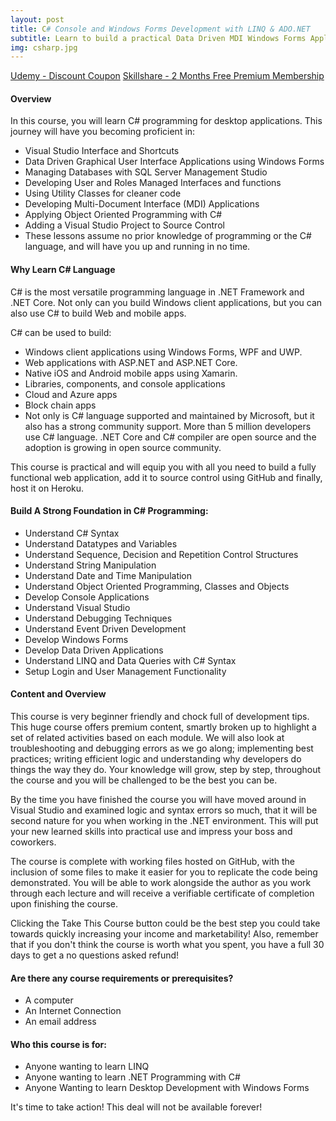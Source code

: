 ```yaml
---
layout: post
title: C# Console and Windows Forms Development with LINQ & ADO.NET
subtitle: Learn to build a practical Data Driven MDI Windows Forms Application using C#, LINQ and SQL Server Express.
img: csharp.jpg
---
```


<div class="text-center jumbotron">
    <a href="https://bit.ly/c-sharp-complete" target="_blank" class="btn std-btn btn-xlg btn-common btn-block">Udemy - Discount Coupon</a>
    <a href="https://skl.sh/2xBZHWQ" target="_blank" class="btn std-btn btn-xlg btn-common btn-block">Skillshare - 2 Months Free Premium Membership</a>
</div>

#### Overview
In this course, you will learn C# programming for desktop applications. This journey will have you becoming proficient in:
<ul class="list-style check-list pl-0">
    <li>
    <i class="fa fa-check light-green" aria-hidden="true"></i> Visual Studio Interface and Shortcuts
    </li>
    <li>
    <i class="fa fa-check light-green" aria-hidden="true"></i> Data Driven Graphical User Interface Applications using Windows Forms 
    </li>
    <li>
    <i class="fa fa-check light-green" aria-hidden="true"></i> Managing Databases with SQL Server Management Studio
    </li>
    <li>
    <i class="fa fa-check light-green" aria-hidden="true"></i> Developing User and Roles Managed Interfaces and functions
    </li>
    <li>
    <i class="fa fa-check light-green" aria-hidden="true"></i> Using Utility Classes for cleaner code
    </li>
    <li>
    <i class="fa fa-check light-green" aria-hidden="true"></i> Developing Multi-Document Interface (MDI) Applications
    </li>
    <li>
    <i class="fa fa-check light-green" aria-hidden="true"></i> Applying Object Oriented Programming with C#
    </li>
    <li>
    <i class="fa fa-check light-green" aria-hidden="true"></i> Adding a Visual Studio Project to Source Control
    </li>
    <li>
    <i class="fa fa-check light-green" aria-hidden="true"></i> These lessons assume no prior knowledge of programming or the C# language, and will have you up and running in no time.
    </li>
</ul>

#### Why Learn C# Language
C# is the most versatile programming language in .NET Framework and .NET Core. Not only can you build Windows client applications, but you can also use C# to build Web and mobile apps.

C# can be used to build:

<ul class="list-style check-list pl-0">
    <li>
    <i class="fa fa-check light-green" aria-hidden="true"></i> Windows client applications using Windows Forms, WPF and UWP.
    </li>
    <li>
    <i class="fa fa-check light-green" aria-hidden="true"></i> Web applications with ASP.NET and ASP.NET Core.
    </li>
    <li>
    <i class="fa fa-check light-green" aria-hidden="true"></i> Native iOS and Android mobile apps using Xamarin.
    </li>
    <li>
    <i class="fa fa-check light-green" aria-hidden="true"></i> Libraries, components, and console applications
    </li>
    <li>
    <i class="fa fa-check light-green" aria-hidden="true"></i> Cloud and Azure apps
    </li>
    <li>
    <i class="fa fa-check light-green" aria-hidden="true"></i> Block chain apps
    </li>
    <li>
    <i class="fa fa-check light-green" aria-hidden="true"></i> Not only is C# language supported and maintained by Microsoft, but it also has a strong community support. More than 5 million developers use C# language. .NET Core and C# compiler are open source and the adoption is growing in open source community.
    </li>
</ul>

This course is practical and will equip you with all you need to build a fully functional web application, add it to source control using GitHub and finally, host it on Heroku. 

#### Build A Strong Foundation in C# Programming:
<ul class="list-style check-list pl-0">
    <li><i class="fa fa-check light-green" aria-hidden="true"></i> Understand C# Syntax</li>
    <li><i class="fa fa-check light-green" aria-hidden="true"></i> Understand Datatypes and Variables</li>
    <li><i class="fa fa-check light-green" aria-hidden="true"></i> Understand Sequence, Decision and Repetition Control Structures</li>
    <li><i class="fa fa-check light-green" aria-hidden="true"></i> Understand String Manipulation</li>
    <li><i class="fa fa-check light-green" aria-hidden="true"></i> Understand Date and Time Manipulation</li>
    <li><i class="fa fa-check light-green" aria-hidden="true"></i> Understand Object Oriented Programming, Classes and Objects</li>
    <li><i class="fa fa-check light-green" aria-hidden="true"></i> Develop Console Applications</li>
    <li><i class="fa fa-check light-green" aria-hidden="true"></i> Understand Visual Studio</li>
    <li><i class="fa fa-check light-green" aria-hidden="true"></i> Understand Debugging Techniques</li>
    <li><i class="fa fa-check light-green" aria-hidden="true"></i> Understand Event Driven Development</li>
    <li><i class="fa fa-check light-green" aria-hidden="true"></i> Develop Windows Forms</li>
    <li><i class="fa fa-check light-green" aria-hidden="true"></i> Develop Data Driven Applications</li>
    <li><i class="fa fa-check light-green" aria-hidden="true"></i> Understand LINQ and Data Queries with C# Syntax</li>
    <li><i class="fa fa-check light-green" aria-hidden="true"></i> Setup Login and User Management Functionality</li>
</ul>

#### Content and Overview
This course is very beginner friendly and chock full of development tips. This huge course offers premium content, smartly broken up to highlight a set of related activities based on each module. We will also look at troubleshooting and debugging errors as we go along; implementing best practices; writing efficient logic and understanding why developers do things the way they do. Your knowledge will grow, step by step, throughout the course and you will be challenged to be the best you can be.

By the time you have finished the course you will have moved around in Visual Studio and examined logic and syntax errors so much, that it will be second nature for you when working in the .NET environment. This will put your new learned skills into practical use and impress your boss and coworkers.

The course is complete with working files hosted on GitHub, with the inclusion of some files to make it easier for you to replicate the code being demonstrated. You will be able to work alongside the author as you work through each lecture and will receive a verifiable certificate of completion upon finishing the course.

Clicking the Take This Course button could be the best step you could take towards quickly increasing your income and marketability! Also, remember that if you don't think the course is worth what you spent, you have a full 30 days to get a no questions asked refund!


#### Are there any course requirements or prerequisites?
<ul class="list-style check-list pl-0">
    <li>
    <i class="fa fa-check light-green" aria-hidden="true"></i>  A computer
    </li>
    <li>
    <i class="fa fa-check light-green" aria-hidden="true"></i> An Internet Connection     </li>
    <li>
    <i class="fa fa-check light-green" aria-hidden="true"></i> An email address   </li>
</ul>

#### Who this course is for:
<ul class="list-style check-list pl-0">
    <li>
    <i class="fa fa-check light-green" aria-hidden="true"></i>  Anyone wanting to learn LINQ </li>
    <li>
    <i class="fa fa-check light-green" aria-hidden="true"></i> Anyone wanting to learn .NET Programming with C#     </li>
    <li>
    <i class="fa fa-check light-green" aria-hidden="true"></i> Anyone Wanting to learn Desktop Development with Windows Forms   </li>
</ul>

It's time to take action! This deal will not be available forever!


